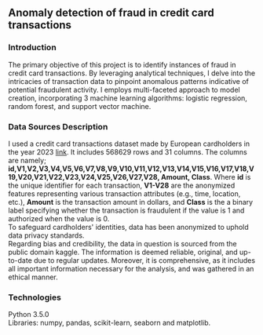## Anomaly detection of fraud in credit card transactions 

### Introduction
The primary objective of this project is to identify instances of fraud in credit card transactions. By leveraging analytical techniques, I delve into the intricacies of transaction data to pinpoint anomalous patterns indicative of potential fraudulent activity. I employs multi-faceted approach to model creation, incorporating 3 machine learning algorithms: logistic regression, random forest, and support vector machine.

### Data Sources Description
I used a credit card transactions dataset made by European cardholders in the year 2023 [link](https://www.kaggle.com/datasets/nelgiriyewithana/credit-card-fraud-detection-dataset-2023). It includes 568629 rows and 31 columns. The columns are namely; **id,V1,V2,V3,V4,V5,V6,V7,V8,V9,V10,V11,V12,V13,V14,V15,V16,V17,V18,V19,V20,V21,V22,V23,V24,V25,V26,V27,V28, Amount, Class**. Where **id** is the unique identifier for each transaction, **V1-V28** are the anonymized features representing various transaction attributes (e.g., time, location, etc.), **Amount** is the transaction amount in dollars, and **Class** is the a binary label specifying whether the transaction is fraudulent if the value is 1 and authorized when the value is 0. <br>
To safeguard cardholders' identities, data has been anonymized to uphold data privacy standards. <br>
Regarding bias and credibility, the data in question is sourced from the public domain kaggle. The information is deemed reliable, original, and up-to-date due to regular updates. Moreover, it is comprehensive, as it includes all important information necessary for the analysis, and was gathered in an ethical manner.

### Technologies
Python 3.5.0 <br>
Libraries: numpy, pandas, scikit-learn, seaborn and matplotlib.
